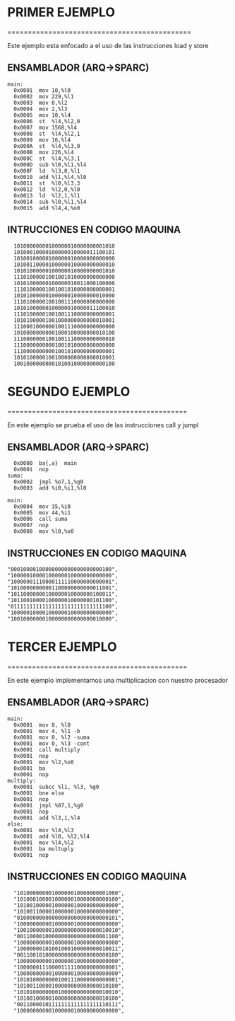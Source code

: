 # PRIMER EJEMPLO
=============================================

Este ejemplo esta enfocado a el uso de las
instrucciones load y store

##  ENSAMBLADOR (ARQ->SPARC)

```
main:
  0x0001  mov 10,%l0
  0x0002  mov 229,%l1
  0x0003  mov 0,%l2
  0x0004  mov 2,%l3
  0x0005  mov 10,%l4
  0x0006  st  %l4,%l2,0
  0x0007  mov 1568,%l4
  0x0008  st  %l4,%l2,1
  0x0009  mov 16,%l4
  0x000A  st  %l4,%l3,0
  0x000B  mov 226,%l4
  0x000C  st  %l4,%l3,1
  0x000D  sub %l0,%l1,%l4
  0x000F  ld  %l3,0,%l1
  0x0010  add %l1,%l4,%l0
  0x0011  st  %l0,%l3,3
  0x0012  ld  %l2,0,%l0
  0x0013  ld  %l2,1,%l1
  0x0014  sub %l0,%l1,%l4
  0x0015  add %l4,4,%o0
```

## INTRUCCIONES EN CODIGO MAQUINA

```
  10100000000100000010000000001010
  10100010000100000010000011100101
  10100100000100000010000000000000
  10100110000100000010000000000010
  10101000000100000010000000001010
  11101000001001001010000000000000
  10101000000100000010011000100000
  11101000001001001010000000000001
  10101000000100000010000000010000
  11101000001001001110000000000000
  10101000000100000010000011100010
  11101000001001001110000000000001
  10101000001001000000000000010001
  11100010000001001110000000000000
  10100000000001000100000000010100
  11100000001001001110000000000010
  11100000000001001010000000000000
  11100000000001001010000000000001
  10101000001001000000000000010001
  10010000000001010010000000000100
```

# SEGUNDO EJEMPLO
============================================

En este ejemplo se prueba el uso de las instrucciones
call y jumpl

## ENSAMBLADOR (ARQ->SPARC)

```
  0x0000  ba{,a}  main
  0x0001  nop     
suma:
  0x0002  jmpl %o7,1,%g0
  0x0003  add %i0,%i1,%l0  

main:
  0x0004  mov 35,%i0
  0x0005  mov 44,%i1
  0x0006  call suma
  0x0007  nop
  0x0008  mov %l0,%o0
```

## INSTRUCCIONES EN CODIGO MAQUINA

```
"00010000100000000000000000000100",
"10000010000100000010000000000000",
"10000001110000111110000000000001",
"10100000000001100000000000011001",
"10110000000100000010000000100011",
"10110010000100000010000000101100",
"01111111111111111111111111111100",
"10000010000100000010000000000000",
"10010000000100000000000000010000",
```

# TERCER EJEMPLO
============================================

En este ejemplo implementamos una multiplicacion
con nuestro procesador

## ENSAMBLADOR (ARQ->SPARC)

```
main:
  0x0001  mov 8, %l0
  0x0001  mov 4, %l1 -b
  0x0001  mov 0, %l2 -suma
  0x0001  mov 0, %l3 -cont
  0x0001  call multiply
  0x0001  nop
  0x0001  mov %l2,%o0
  0x0001  ba
  0x0001  nop
multiply:
  0x0001  subcc %l1, %l3, %g0
  0x0001  bne else
  0x0001  nop
  0x0001  jmpl %07,1,%g0
  0x0001  nop
  0x0001  add %l3,1,%l4
else:
  0x0001  mov %l4,%l3
  0x0001  add %l0, %l2,%l4
  0x0001  mov %l4,%l2
  0x0001  ba multuply
  0x0001  nop
```

## INSTRUCCIONES EN CODIGO MAQUINA

```
  "10100000000100000010000000001000",
  "10100010000100000010000000000100",
  "10100100000100000010000000000000",
  "10100110000100000010000000000000",
  "01000000000000000000000000000101",
  "10000000000100000010000000000000",
  "10010000000100000000000000010010",
  "00110000100000000000000000001100",
  "10000000000100000010000000000000",
  "10000000101001000100000000010011",
  "00110010100000000000000000000100",
  "10000000000100000010000000000000",
  "10000001110000111110000000000001",
  "10000000000100000010000000000000",
  "10101000000001001110000000000001",
  "10100110000100000000000000010100",
  "10101000000001000000000000010010",
  "10100100000100000000000000010100",
  "00110000101111111111111111110111",
  "10000000000100000010000000000000",
```
